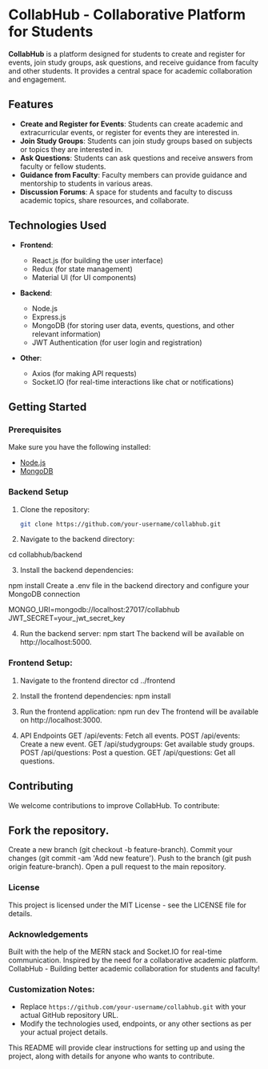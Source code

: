 # CollabHub - Collaborative Platform for Students

**CollabHub** is a platform designed for students to create and register for events, join study groups, ask questions, and receive guidance from faculty and other students. It provides a central space for academic collaboration and engagement.

## Features

- **Create and Register for Events**: Students can create academic and extracurricular events, or register for events they are interested in.
- **Join Study Groups**: Students can join study groups based on subjects or topics they are interested in.
- **Ask Questions**: Students can ask questions and receive answers from faculty or fellow students.
- **Guidance from Faculty**: Faculty members can provide guidance and mentorship to students in various areas.
- **Discussion Forums**: A space for students and faculty to discuss academic topics, share resources, and collaborate.

## Technologies Used

- **Frontend**:
  - React.js (for building the user interface)
  - Redux (for state management)
  - Material UI (for UI components)

- **Backend**:
  - Node.js
  - Express.js
  - MongoDB (for storing user data, events, questions, and other relevant information)
  - JWT Authentication (for user login and registration)

- **Other**:
  - Axios (for making API requests)
  - Socket.IO (for real-time interactions like chat or notifications)

## Getting Started

### Prerequisites

Make sure you have the following installed:

- [Node.js](https://nodejs.org/)
- [MongoDB](https://www.mongodb.com/)

### Backend Setup

1. Clone the repository:

   ```bash
   git clone https://github.com/your-username/collabhub.git
2. Navigate to the backend directory:

cd collabhub/backend

3. Install the backend dependencies:

npm install
Create a .env file in the backend directory and configure your MongoDB connection

MONGO_URI=mongodb://localhost:27017/collabhub
JWT_SECRET=your_jwt_secret_key

4. Run the backend server:
npm start
The backend will be available on http://localhost:5000.

### Frontend Setup:
1. Navigate to the frontend director
cd ../frontend

2. Install the frontend dependencies:
npm install

3. Run the frontend application:
npm run dev
The frontend will be available on http://localhost:3000.

4. API Endpoints
GET /api/events: Fetch all events.
POST /api/events: Create a new event.
GET /api/studygroups: Get available study groups.
POST /api/questions: Post a question.
GET /api/questions: Get all questions.

## Contributing
We welcome contributions to improve CollabHub. To contribute:

## Fork the repository.
Create a new branch (git checkout -b feature-branch).
Commit your changes (git commit -am 'Add new feature').
Push to the branch (git push origin feature-branch).
Open a pull request to the main repository.
### License
This project is licensed under the MIT License - see the LICENSE file for details.

### Acknowledgements
Built with the help of the MERN stack and Socket.IO for real-time communication.
Inspired by the need for a collaborative academic platform.
CollabHub - Building better academic collaboration for students and faculty!

### Customization Notes:
- Replace `https://github.com/your-username/collabhub.git` with your actual GitHub repository URL.
- Modify the technologies used, endpoints, or any other sections as per your actual project details.

This README will provide clear instructions for setting up and using the project, along with details for anyone who wants to contribute.


